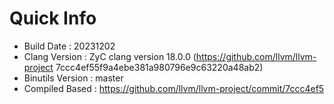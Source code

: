 # Quick Info
* Build Date : 20231202
* Clang Version : ZyC clang version 18.0.0 (https://github.com/llvm/llvm-project 7ccc4ef55f9a4ebe381a980796e9c63220a48ab2)
* Binutils Version : master
* Compiled Based : https://github.com/llvm/llvm-project/commit/7ccc4ef5

